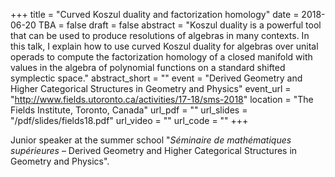 +++
title = "Curved Koszul duality and factorization homology"
date = 2018-06-20
TBA = false
draft = false
abstract = "Koszul duality is a powerful tool that can be used to produce resolutions of algebras in many contexts. In this talk, I explain how to use curved Koszul duality for algebras over unital operads to compute the factorization homology of a closed manifold with values in the algebra of polynomial functions on a standard shifted symplectic space."
abstract_short = ""
event = "Derived Geometry and Higher Categorical Structures in Geometry and Physics"
event_url = "http://www.fields.utoronto.ca/activities/17-18/sms-2018"
location = "The Fields Institute, Toronto, Canada"
url_pdf = ""
url_slides = "/pdf/slides/fields18.pdf"
url_video = ""
url_code = ""
+++

Junior speaker at the summer school "*Séminaire de mathématiques supérieures* – Derived Geometry and Higher Categorical Structures in Geometry and Physics".
